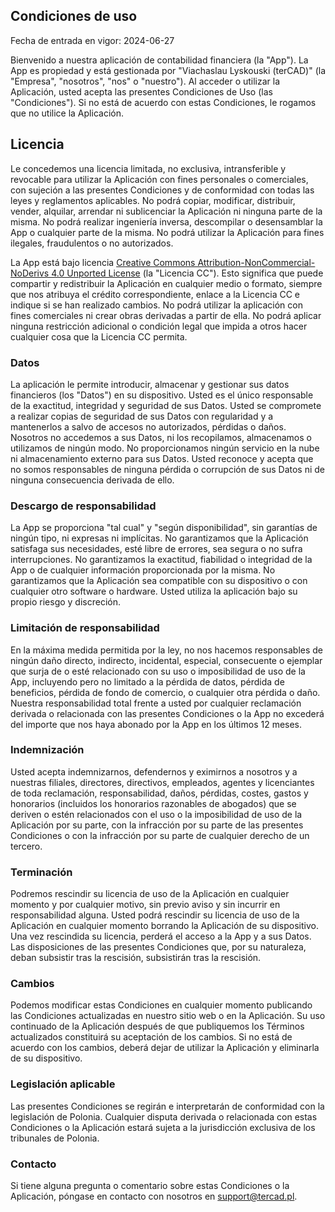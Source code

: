 ## Condiciones de uso

Fecha de entrada en vigor: 2024-06-27

Bienvenido a nuestra aplicación de contabilidad financiera (la "App"). La App es propiedad y está gestionada por 
"Viachaslau Lyskouski (terCAD)" (la "Empresa", "nosotros", "nos" o "nuestro"). Al acceder o utilizar la Aplicación, 
usted acepta las presentes Condiciones de Uso (las "Condiciones"). Si no está de acuerdo con estas Condiciones, le 
rogamos que no utilice la Aplicación.

## Licencia

Le concedemos una licencia limitada, no exclusiva, intransferible y revocable para utilizar la Aplicación con fines 
personales o comerciales, con sujeción a las presentes Condiciones y de conformidad con todas las leyes y reglamentos 
aplicables. No podrá copiar, modificar, distribuir, vender, alquilar, arrendar ni sublicenciar la Aplicación ni ninguna 
parte de la misma. No podrá realizar ingeniería inversa, descompilar o desensamblar la App o cualquier parte de la misma. 
No podrá utilizar la Aplicación para fines ilegales, fraudulentos o no autorizados.

La App está bajo licencia 
[Creative Commons Attribution-NonCommercial-NoDerivs 4.0 Unported License](https://creativecommons.org/licenses/by-nc-nd/4.0/deed.en) 
(la "Licencia CC"). Esto significa que puede compartir y redistribuir la Aplicación en cualquier medio o formato, 
siempre que nos atribuya el crédito correspondiente, enlace a la Licencia CC e indique si se han realizado cambios. 
No podrá utilizar la aplicación con fines comerciales ni crear obras derivadas a partir de ella. No podrá aplicar 
ninguna restricción adicional o condición legal que impida a otros hacer cualquier cosa que la Licencia CC permita.

### Datos

La aplicación le permite introducir, almacenar y gestionar sus datos financieros (los "Datos") en su dispositivo. 
Usted es el único responsable de la exactitud, integridad y seguridad de sus Datos. Usted se compromete a realizar 
copias de seguridad de sus Datos con regularidad y a mantenerlos a salvo de accesos no autorizados, pérdidas o daños. 
Nosotros no accedemos a sus Datos, ni los recopilamos, almacenamos o utilizamos de ningún modo. No proporcionamos ningún 
servicio en la nube ni almacenamiento externo para sus Datos. Usted reconoce y acepta que no somos responsables de 
ninguna pérdida o corrupción de sus Datos ni de ninguna consecuencia derivada de ello.

### Descargo de responsabilidad

La App se proporciona "tal cual" y "según disponibilidad", sin garantías de ningún tipo, ni expresas ni implícitas. No 
garantizamos que la Aplicación satisfaga sus necesidades, esté libre de errores, sea segura o no sufra interrupciones. 
No garantizamos la exactitud, fiabilidad o integridad de la App o de cualquier información proporcionada por la misma. 
No garantizamos que la Aplicación sea compatible con su dispositivo o con cualquier otro software o hardware. Usted 
utiliza la aplicación bajo su propio riesgo y discreción.

### Limitación de responsabilidad

En la máxima medida permitida por la ley, no nos hacemos responsables de ningún daño directo, indirecto, incidental, 
especial, consecuente o ejemplar que surja de o esté relacionado con su uso o imposibilidad de uso de la App, incluyendo 
pero no limitado a la pérdida de datos, pérdida de beneficios, pérdida de fondo de comercio, o cualquier otra pérdida o 
daño. Nuestra responsabilidad total frente a usted por cualquier reclamación derivada o relacionada con las presentes 
Condiciones o la App no excederá del importe que nos haya abonado por la App en los últimos 12 meses.

### Indemnización

Usted acepta indemnizarnos, defendernos y eximirnos a nosotros y a nuestras filiales, directores, directivos, empleados, 
agentes y licenciantes de toda reclamación, responsabilidad, daños, pérdidas, costes, gastos y honorarios (incluidos los 
honorarios razonables de abogados) que se deriven o estén relacionados con el uso o la imposibilidad de uso de la 
Aplicación por su parte, con la infracción por su parte de las presentes Condiciones o con la infracción por su parte 
de cualquier derecho de un tercero.

### Terminación

Podremos rescindir su licencia de uso de la Aplicación en cualquier momento y por cualquier motivo, sin previo aviso y 
sin incurrir en responsabilidad alguna. Usted podrá rescindir su licencia de uso de la Aplicación en cualquier momento 
borrando la Aplicación de su dispositivo. Una vez rescindida su licencia, perderá el acceso a la App y a sus Datos. 
Las disposiciones de las presentes Condiciones que, por su naturaleza, deban subsistir tras la rescisión, subsistirán 
tras la rescisión.

### Cambios

Podemos modificar estas Condiciones en cualquier momento publicando las Condiciones actualizadas en nuestro sitio web o 
en la Aplicación. Su uso continuado de la Aplicación después de que publiquemos los Términos actualizados constituirá 
su aceptación de los cambios. Si no está de acuerdo con los cambios, deberá dejar de utilizar la Aplicación y 
eliminarla de su dispositivo.

### Legislación aplicable

Las presentes Condiciones se regirán e interpretarán de conformidad con la legislación de Polonia. Cualquier disputa 
derivada o relacionada con estas Condiciones o la Aplicación estará sujeta a la jurisdicción exclusiva de los 
tribunales de Polonia.

### Contacto

Si tiene alguna pregunta o comentario sobre estas Condiciones o la Aplicación, póngase en contacto con nosotros en 
support@tercad.pl. 
